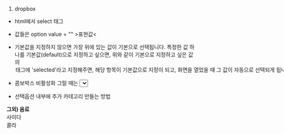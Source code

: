 1. dropbox
- html에서 select 태그
- 값들은 option value = "" >표현값<
- 기본값을 지정하지 않으면 가장 위에 있는 값이 기본으로 선택됩니다.
특정한 값 하나를 기본값(default)으로 지정하고 싶으면,
위와 같이 기본으로 지정하고 싶은 값의 <option> 태그에 'selected'라고 지정해주면,
해당 항목이 기본값으로 지정이 되고,
화면을 열었을 때 그 값이 자동으로 선택되게 됩니다.       출처: https://hianna.tistory.com/322 

- 콤보박스 비활성화
그럴 때는 <select> 태그에 'disabled'라고 써주면, 콤보박스가 비활성화 되고, 사용자가 콤보박스의 값을 변경할 수 없게 됩니다.

- 선택옵션 내부에 추가 카테고리 만들는 방법
<optgroup label="그외) 음료">
    <option value="사이다">사이다</option>
    <option value="콜라">콜라</option>

-load (Jquery 인가보다..............)
options[target.selectedIndex].text  : 셀렉트 박스 옵션 사이에 있는 텍스트 값을 가져온다
options[target.selectedIndex].value : 셀렉트 박스 value 의 값을 가져온다.

출처: https://gocoder.tistory.com/51 [고코더 IT Express]

- 값이 선택되어 바뀔때 이벤트 발생하도록
onchange="함수(this)" // this를 활용하면 함수 매개변수에 선택된 option value를 전달한다.


2. if (confirm(메시지))
- if (!confirm("정말 삭제하시겠습니까?")) {
            alert("취소(아니오)를 누르셨습니다.");
            return; } 


3. const li= event.target.parentElement; //target이 대상의 부모


--------------09.18


4. <iframe>: 인라인 프레임 요소
HTML <iframe> 요소는 중첩 브라우징 맥락을 나타내는 요소로, 현재 문서 안에 다른 HTML 페이지를 삽입합니다.

출처: https://developer.mozilla.org/ko/docs/Web/HTML/Element/iframe

<iframe id="inlineFrameExample"
    title="Inline Frame Example"
    width="300"
    height="200"
    src="https://www.openstreetmap.org/export/embed.html?bbox=-0.004017949104309083%2C51.47612752641776%2C0.00030577182769775396%2C51.478569861898606&layer=mapnik">
</iframe>
// 를 하면 지도 앱이 생성된다. (다른 html를 해당 문서에 불러오는 것)

=> youtube의 경우, 퍼가기에서 자동으로 생성된다. 

## youtube 영상 옵션 / 외부 페이지 가져오기(반응형의 경우, 모바일 버전으로 가져온다) / name 속성을 이용해서 페이지 이동(target의 값으로 처리)
https://ossam5.tistory.com/73

5. grid 의 행과 열의 간격 조절
.container {
	display: grid;
	grid-template-columns: 300px(첫번쨰) 50px(두번째) 100px(세번째);
	grid-template-rows: 200px 50px; (첫번째 열과 두번쨰 열의 높이)
}
 // grid-template-columns: 2fr 1fr 2fr; 도 가능 (비율만큼 차지한다)

 ----------------------9.20

 6. 맨 아래 딱 붙이기 
  position: absolute;
  bottom: 0;
  right: 0;

  7. 자바스크립트 오버로딩
  - 자바스크립트에서는 자바와 같이 하면 제일 아래에 선언한 함수가 같은 이름의 함수를 덮어씌워버립니다. 따라서 자바스크립트는 하나의 함수
  로 여러 개의 매개변수 또는 다양한 자료형의 매개변수를 처리하는 기법이 필요합니다.

  예시) if문을 통한 방법
  function callback(a, b) {
  if (b) {
    console.log('문자열', a, b);
  } else if (a) {
    console.log('옵션 객체', a);
  }  else {
    console.log('매개변수 없음');
  }
}
overload('zero', 'babo', callback); // 문자열 zero babo
overload({ name: 'zero', value: 'babo' }, callback); // 옵션 객체 { name: 'zero', value: 'babo' }
overload(callback); // 매개변수 없음


예시) 매개변수의 갯수에 따른 오버로딩
       function sendAction(arg1,arg2,arg3)
          {
                
              if(arguments.length == 1)
              {
                  //전달한 인자값이 문자형인지 숫자형인지 타입별로 오버로딩 처리 할수 있다.
                  if( typeof arg1 == "string")
                  {
                     alert("sendAction 함수에 전달한 인자값이 한개일경우~");     
                  }
                  
              }
              else if(arguments.length == 2)
              {
                  alert("sendAction 함수에 전달한 인자값이 두개일경우~");
              }
              else if(arguments.length == 3)
              {
                  alert("sendAction 함수에 전달한 인자값이 세개일경우~");
              }

8. textarea 내부에 padding 주는 방법
- 
The CSS box model defines "width" as the width of the content, excluding border, padding and margin.

===>> padding에 %를 줄 수 있다!!


9. for문에서 i를 통해 변수명을 설정하는 것
=> 변수명 자체에 번호가 붙어있는 변수 사용하기 어렵습니다. 보통은 그냥 리스트변수를 만들고, 리스트의 숫자인덱스로 접근하는 방법이 더 좋은 방법입니다.
=> 일단 배열이나 콜렉션을 활용할수있는 방안을 생각해보세요. 제 경험상 저런게 필요한 상황은 대부분 콜렉션을 사용할 수 있었습니다.
=> 불가능한 건 아닌데 보통 좋은 접근 방법은 아닙니다. 어지간하면 깔끔하게 풀 수 있는 다른 방법이 존재합니다만, 구체적인 맥락이 없이는 대안까지 제시하긴 어렵네요.

ex)
var str_1 = "첫 글";
var str_2 = "두번째 글";
for(var i = 0; i<3; i++>){
  console.log(eval('str_'+i));
}

혹은

var str_1 = "첫 글";
var str_2 = "두번째 글";
var str_3 = "세번째 글";

var arr = ["1","2","3"];

arr.foreach(function(item, index)){
  console.log(eval('str_'+item));
}

## eval 함수는 문자열을 javascript로 치환해주는 놈인데
기존 eval 함수대신 내가 직접 구현하면 된다. (웹 취약점 우회하기)

// 기존 eval 함수
var res = eval( result ); 
// 웹 취약점 우회 함수 구현
var res = (new Function ('return '+result))();


## foreach 문 //[].forEach(callback, thisArg)
foreach 반복문은 오직 Array 객체에서만 사용가능한 메서드입니다. (ES6부터는 Map,Set 지원)
배열의 요소들을 반복하여 작업을 수행할수 있습니다. forEach는 for문과 마찬가지로 반복적인 기능을 수행할 때 사용합니다. 하지만 for문처럼 index와 조건식, increase를 정의하지 않아도 callback 함수를 통해 기능을 수행할 수 있습니다.

foreach구문의 인자로 callback함수를 등록할수 있고, 배열의 각 요소들이 반복될 떄 이 callback 함수가 호출됩니다. callback 함수에서 배열요소의 인덱스와 값에 접근할수 있습니다.
배열의 첫번쨰부터 마지막까지 반복하면서 item을 꺼낼수 있다.

var arr = ['가','나','다','라'];
arr.forEach(function(item,index,arr2){
    console.log(item,index,arr2[index+1]);
})

//첫번쨰 인수는 배열의 각각의 item
//두번쨰 인수는 배열의 index
//세번째 인수는 배열 그자체

ex)
const arr = [0,1,2,3,4,5,6,7,8,9,10];

arr.forEach(function(element){
    console.log(element); // 0 1 2 3 4 5 6 7 8 9 10
});

// 혹은 arrow 함수 가능
arr.forEach(element => console.log(element));

2. 홀수 배열 만들어보기

forEach는 return이 없습니다. 즉, callback 함수에 의해서 어떤 결과물을 내놓고 싶으면 함수 밖의 변수를 사용해야합니다.

const arr = [0,1,2,3,4,5,6,7,8,9,10];
const oddArray = [];

arr.forEach(function(element){
    if(element%2==1) {
        oddArray.push(element);
    }
});

console.log(oddArray); //결과: [ 1, 3, 5, 7, 9 ]

3. callback 함수 인자

forEach의 callback 함수에는 배열의 요소 뿐만아니라 index, 전체 배열을 인자로 사용할 수 있습니다.

const arr = [0,1,2,3,4,5,6,7,8,9,10];

arr.forEach(function(element, index, array){
    console.log(`${array}의 ${index}번째 요소 : ${element}`);
});
/*
0,1,2,3,4,5,6,7,8,9,10의 0번째 요소 : 0
0,1,2,3,4,5,6,7,8,9,10의 1번째 요소 : 1
0,1,2,3,4,5,6,7,8,9,10의 2번째 요소 : 2
0,1,2,3,4,5,6,7,8,9,10의 3번째 요소 : 3
0,1,2,3,4,5,6,7,8,9,10의 4번째 요소 : 4
0,1,2,3,4,5,6,7,8,9,10의 5번째 요소 : 5
0,1,2,3,4,5,6,7,8,9,10의 6번째 요소 : 6
0,1,2,3,4,5,6,7,8,9,10의 7번째 요소 : 7
0,1,2,3,4,5,6,7,8,9,10의 8번째 요소 : 8
0,1,2,3,4,5,6,7,8,9,10의 9번째 요소 : 9
0,1,2,3,4,5,6,7,8,9,10의 10번째 요소 : 10
*/

4. thisArg
 forEach의 callback에서 this에 대한 참조를 사용할 수 있는데, thisArg가 callback의 this가 되는 것 입니다.

forEach(elem => console.log(this.name + elem), obj)에서 this가 elem => console.log(obj.name + elem)와 같아진다

function Counter() {
  this.sum = 0;
  this.count = 0;
}
Counter.prototype.add = function(array) {
  array.forEach(function(entry) {
    this.sum += entry;
    ++this.count;
  }, this);
  // ^---- 주의
};

var obj = new Counter();
obj.add([2, 5, 9]);
obj.count
// 3
obj.sum
// 16

5. 유의할 점

for문은 continue나 break로 반복을 제어할 수 있지만 forEach는 throw(예외)를 발생시키지 않으면 중간에 반복을 종료할 수 없습니다. 만약 조건을 만족할 때 까지만 반복시켜야 한다면 기존 for문이나 every같은 함수를 사용하셔야 합니다.

출처: https://yuddomack.tistory
.com/entry/%EC%9E%90%EB%B0%94%EC%8A%A4%ED%81%AC%EB%A6%BD%ED%8A%B8-Array-forEach


## for  .... in 반복문

객체에 사용 할수 있습니다.
객체의 key값과 value 값을 뽑아내는데 유용합니다.
객체의 키값의 갯수만큼 반복하여 첫번쨰키값부터 마지막 키값까지 반복합니다.

var obj = {
    a: '가', 
    b: '나', 
    c: '다'
};

for (var key in obj) {
    console.log(key, obj[key]); // a 가, b 나, c 다
}

## for ... of 반복문

for of 반복문은 ES6에 추가된 새로운 컬렉션 전용 반복 구문입니다.
for of 구문을 사용하기 위해선 컬렉션 객체가 [Symbol.iterator] 속성을 가지고 있어야만 합니다.
(직접 명시 가능)

var iterable = [10, 20, 30];

for (var value of iterable) {
  console.log(value); // 10, 20, 30
}

차이점
=> for in 반복문 : 객체의 모든 열거 가능한 속성(property)에 대한 반복
for of 반복문 : [Symbol.iterator] 속성을 가지는 컬렉션 전용


출처: https://dydals5678.tistory.com/66 [아빠개발자의 노트]

10. foreach, map, reduce

forEach, map, reduce의 공통점은 "배열을 이용한다"는 점이다. 배열의 값을 조작해서 원하는 결과값을 도출하는데 의미가 있다.

foreach vs map
- foreach는 return 불가,  콜백 함수가 기존의 Array를 변경
- map 은 return 가능,  콜백 함수가 새로운 array 반환

- reduce의 인자로는 총4개를 받을수가 있는데 이전값,현재값,index,배열을 받을수가 있다.
- map과 달리 reduce는 배열이 아닌 하나의 값으로 출력을 하고 있다.


11. Object.values(obj) //obj: 배열로 변환할 열거 가능한 속성을 가지는 객체
- Object.values() 메소드는 전달된 파라미터 객체가 가지는 (열거 가능한) 속성의 값들로 이루어진 배열을 리턴합니다. 
- const object1 = {
  a: 'somestring',
  b: 42,
  c: false
};

console.log(Object.values(object1));
// expected output: Array ["somestring", 42, false]
// queryselectorAll로 불러오면, NodeList { 0: HTMLTextAreaElement {}, 1: HTMLTextAreaElement {} }가 되기에 활용하기 좋다. 


12. 코드 변경

const getTextData = [getTextData1, getTextData2];

function getText(X){
  if (X !== null){
    textContent[getTextData.indexOf(X)].value = JSON.parse(X)[0].Content;
  }
}

for (i=0; i<getTextData.length;i++){
  getText(getTextData[i]);
}


/*
if (getTextData1 !== null){
  const parsedText1 = JSON.parse(getTextData1)[0];
  textContent[0].value = parsedText1.Content;
} 

if (getTextData2 !== null){
  const parsedText2 = JSON.parse(getTextData2)[0];
  textContent[1].value = parsedText2.Content;
} 
*/

13. label은 text-align: center 불가
- This is because label is an inline element, and is therefore only as big as the text it contains.
The possible is to display your label as a block element like this:

14. line-height

line-height는 줄 높이를 정하는 속성입니다.
기본값 : normal
상속 : Yes
애니메이션 : Yes
버전 : CSS Level 1

https://developer.mozilla.org/en-US/docs/Web/CSS/line-height

vh & vw(vertical height & vertical width)
1vw : viewport 너비의 1%
1vh : viewport 높이의 1%

ex. 브라우저 높이값 900px
1vh = 9px
브라우저 너비값 750px
1vw = 7.5px
[출처] CSS 속성값 단위(rem, em, px, vw, vh)|작성자 MilkTea

